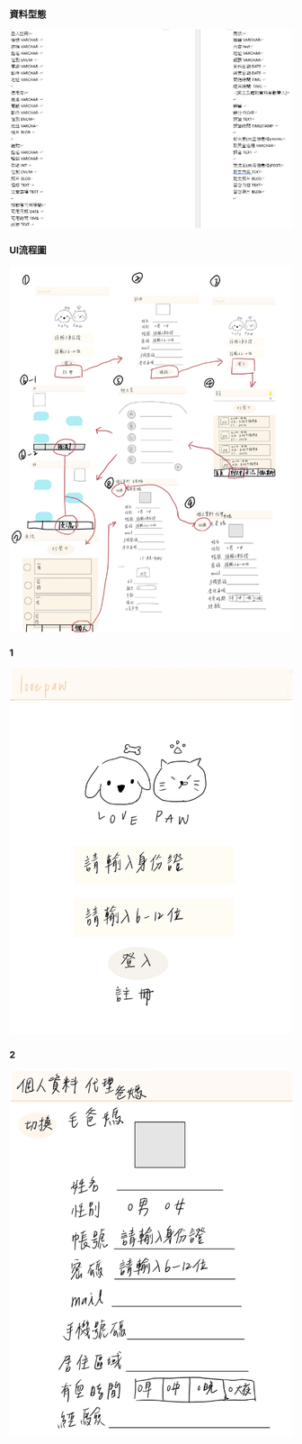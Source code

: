 ### **資料型態** ### 
![資料型態](資料型態.png)
### **UI流程圖** ### 
![UI流程圖](UI流程圖.jpg)
### **1** ### 
![1](1.JPG)
### **2** ### 
![2](2.JPG)
